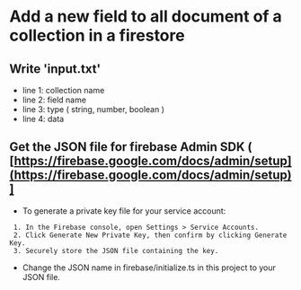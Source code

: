 # Add a new field to all document of a collection in a firestore
## Write 'input.txt'  
* line 1: collection name
* line 2: field name
* line 3: type ( string, number, boolean )
* line 4: data
## Get the JSON file for firebase Admin SDK  ( [https://firebase.google.com/docs/admin/setup](https://firebase.google.com/docs/admin/setup)]
 * To generate a private key file for your service account:
 ```
  1. In the Firebase console, open Settings > Service Accounts.
  2. Click Generate New Private Key, then confirm by clicking Generate Key.
  3. Securely store the JSON file containing the key.
  ```
  * Change the JSON name in firebase/initialize.ts in this project to your JSON file.